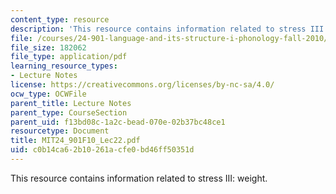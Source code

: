 ```yaml
---
content_type: resource
description: 'This resource contains information related to stress III: weight. '
file: /courses/24-901-language-and-its-structure-i-phonology-fall-2010/c0b14ca62b10261acfe0bd46ff50351d_MIT24_901F10_Lec22.pdf
file_size: 182062
file_type: application/pdf
learning_resource_types:
- Lecture Notes
license: https://creativecommons.org/licenses/by-nc-sa/4.0/
ocw_type: OCWFile
parent_title: Lecture Notes
parent_type: CourseSection
parent_uid: f13bd08c-1a2c-bead-070e-02b37bc48ce1
resourcetype: Document
title: MIT24_901F10_Lec22.pdf
uid: c0b14ca6-2b10-261a-cfe0-bd46ff50351d
---
```

This resource contains information related to stress III: weight. 